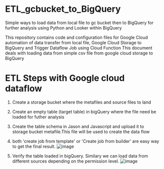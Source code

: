 # ETL_gcbucket_to_BigQuery
Simple ways to load data from local file to gc bucket then to BigQuery for further analysis using Python and Looker within BigQuery 

This repository contains code and configuration files for Google Cloud automation of data transfer from local file, Google Cloud Storage to BigQuery and Trigger Dataflow Job using Cloud Function
This document deals with loading data from simple csv file from google cloud storage to BigQuery
# ETL Steps with Google cloud dataflow 
1. Create a storage bucket where the metafiles and source files to land
2. Create an empty table (target table) in bigQuery where the file need be loaded for futher analysis
3. Create the table schema in Jason and Javascript and upload it to storage bucket metafile.This file will be used to create the data flow
4. both 'create job from template' or 'Create job from builder' are easy way to get the final result. 
![image](https://github.com/user-attachments/assets/bffab0ec-49f6-40d5-808e-6afc258e6bcf)

5. Verify the table loaded in bigQuery. Similary we can load data from different sources depending on the permission level.
![image](https://github.com/user-attachments/assets/654d8cdd-570a-4d9a-bba0-aafb82ebe859)


